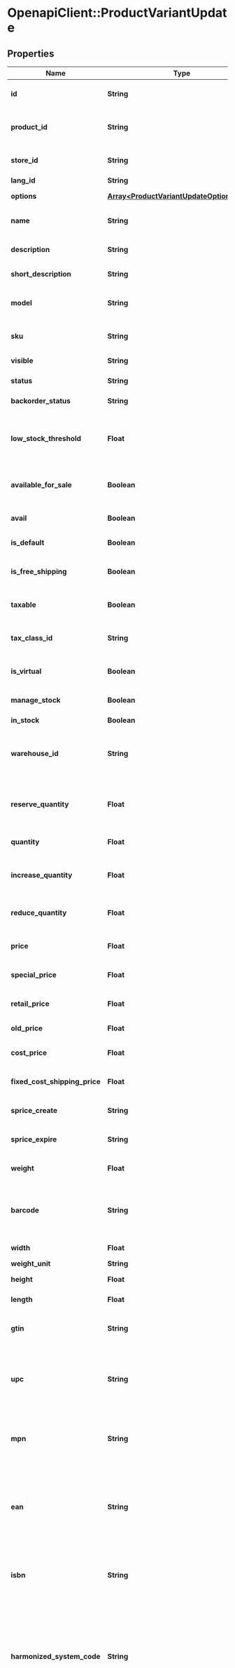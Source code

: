 # OpenapiClient::ProductVariantUpdate

## Properties

| Name | Type | Description | Notes |
| ---- | ---- | ----------- | ----- |
| **id** | **String** | Defines variant update specified by variant id | [optional] |
| **product_id** | **String** | Defines product&#39;s id where the variant has to be updated | [optional] |
| **store_id** | **String** | Defines store id where the variant should be found | [optional] |
| **lang_id** | **String** | Language id | [optional] |
| **options** | [**Array&lt;ProductVariantUpdateOptionsInner&gt;**](ProductVariantUpdateOptionsInner.md) | Defines variant&#39;s options list | [optional] |
| **name** | **String** | Defines variant&#39;s name that has to be updated | [optional] |
| **description** | **String** | Specifies variant&#39;s description | [optional] |
| **short_description** | **String** | Defines short description | [optional] |
| **model** | **String** | Specifies variant&#39;s model that has to be added | [optional] |
| **sku** | **String** | Defines new product&#39;s variant sku | [optional] |
| **visible** | **String** | Set visibility status | [optional] |
| **status** | **String** | Defines product variant&#39;s status | [optional] |
| **backorder_status** | **String** | Set backorder status | [optional] |
| **low_stock_threshold** | **Float** | Specify the quantity threshold below which the product is considered low in stock | [optional] |
| **available_for_sale** | **Boolean** | Specifies the set of visible/invisible product&#39;s variants for sale | [optional][default to true] |
| **avail** | **Boolean** | Defines category&#39;s visibility status | [optional][default to true] |
| **is_default** | **Boolean** | Defines as a default variant | [optional] |
| **is_free_shipping** | **Boolean** | Specifies variant&#39;s free shipping flag that has to be added | [optional] |
| **taxable** | **Boolean** | Specifies whether a tax is charged | [optional][default to true] |
| **tax_class_id** | **String** | Defines tax classes where entity has to be added | [optional] |
| **is_virtual** | **Boolean** | Defines whether the product is virtual | [optional][default to false] |
| **manage_stock** | **Boolean** | Defines inventory tracking for product variant | [optional] |
| **in_stock** | **Boolean** | Set stock status | [optional] |
| **warehouse_id** | **String** | This parameter is used for selecting a warehouse where you need to set/modify a product quantity. | [optional] |
| **reserve_quantity** | **Float** | This parameter allows to reserve/unreserve product variants quantity. | [optional] |
| **quantity** | **Float** | Defines new products&#39; variants quantity | [optional] |
| **increase_quantity** | **Float** | Defines the incremental changes in product quantity | [optional][default to 0] |
| **reduce_quantity** | **Float** | Defines the decrement changes in product quantity | [optional][default to 0] |
| **price** | **Float** | Defines new product&#39;s variant price | [optional] |
| **special_price** | **Float** | Defines new product&#39;s variant special price | [optional] |
| **retail_price** | **Float** | Defines new product&#39;s retail price | [optional] |
| **old_price** | **Float** | Defines product&#39;s old price | [optional] |
| **cost_price** | **Float** | Defines new product&#39;s cost price | [optional] |
| **fixed_cost_shipping_price** | **Float** | Specifies fixed cost shipping price | [optional] |
| **sprice_create** | **String** | Defines the date of special price creation | [optional] |
| **sprice_expire** | **String** | Defines the term of special price offer duration | [optional] |
| **weight** | **Float** | Weight | [optional][default to 0] |
| **barcode** | **String** | A barcode is a unique code composed of numbers used as a product identifier. | [optional] |
| **width** | **Float** | Defines product&#39;s width | [optional] |
| **weight_unit** | **String** | Weight Unit | [optional] |
| **height** | **Float** | Defines product&#39;s height | [optional] |
| **length** | **Float** | Defines product&#39;s length | [optional] |
| **gtin** | **String** | Global Trade Item Number. An GTIN is an identifier for trade items. | [optional] |
| **upc** | **String** | Universal Product Code. A UPC (UPC-A) is a commonly used identifer for many different products. | [optional] |
| **mpn** | **String** | Manufacturer Part Number. A MPN is an identifier of a particular part design or material used. | [optional] |
| **ean** | **String** | European Article Number. An EAN is a unique 8 or 13-digit identifier that many industries (such as book publishers) use to identify products. | [optional] |
| **isbn** | **String** | International Standard Book Number. An ISBN is a unique identifier for books. | [optional] |
| **harmonized_system_code** | **String** | Harmonized System Code. An HSC is a 6-digit identifier that allows participating countries to classify traded goods on a common basis for customs purposes | [optional] |
| **country_of_origin** | **String** | The country where the inventory item was made | [optional] |
| **meta_title** | **String** | Defines unique meta title for each entity | [optional] |
| **meta_description** | **String** | Defines unique meta description of a entity | [optional] |
| **meta_keywords** | **String** | Defines unique meta keywords for each entity | [optional] |
| **reindex** | **Boolean** | Is reindex required | [optional][default to true] |
| **clear_cache** | **Boolean** | Is cache clear required | [optional][default to true] |

## Example

```ruby
require 'openapi_client'

instance = OpenapiClient::ProductVariantUpdate.new(
  id: 10,
  product_id: 10,
  store_id: 1,
  lang_id: 3,
  options: null,
  name: Bag Green L,
  description: Product variant,
  short_description: Short description. This is very short description,
  model: bag_01,
  sku: bag_01,
  visible: catalog,
  status: disabled,
  backorder_status: true,
  low_stock_threshold: 1,
  available_for_sale: false,
  avail: false,
  is_default: true,
  is_free_shipping: true,
  taxable: false,
  tax_class_id: 9,
  is_virtual: false,
  manage_stock: false,
  in_stock: true,
  warehouse_id: 1,
  reserve_quantity: 1,
  quantity: 6,
  increase_quantity: 4,
  reduce_quantity: 4,
  price: 99.9,
  special_price: 56.9,
  retail_price: 6.9,
  old_price: 99.9,
  cost_price: 65.9,
  fixed_cost_shipping_price: 5.5,
  sprice_create: 2018-08-25 23:56:12,
  sprice_expire: 2018-08-25 23:56:12,
  weight: 23.69,
  barcode: 9770317847001,
  width: 56.12,
  weight_unit: lb,
  height: 56.12,
  length: 56.12,
  gtin: 12345678912345,
  upc: 9770317847001,
  mpn: 9770317847001,
  ean: 5901234123457,
  isbn: 9783161484100,
  harmonized_system_code: 123456,
  country_of_origin: 123456,
  meta_title: category,test,
  meta_description: category,test,
  meta_keywords: category,test,
  reindex: false,
  clear_cache: false
)
```

